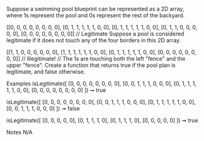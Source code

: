 Suppose a swimming pool blueprint can be represented as a 2D array, where 1s represent the pool and 0s represent the rest of the backyard.

[[0, 0, 0, 0, 0, 0, 0, 0],
[0, 1, 1, 1, 1, 1, 0, 0],
[0, 1, 1, 1, 1, 1, 0, 0],
[0, 1, 1, 0, 0, 0, 0, 0],
[0, 0, 0, 0, 0, 0, 0, 0]]
// Legitimate
Suppose a pool is considered legitimate if it does not touch any of the four borders in this 2D array.

[[1, 1, 0, 0, 0, 0, 0, 0],
[1, 1, 1, 1, 1, 1, 0, 0],
[0, 1, 1, 1, 1, 1, 0, 0],
[0, 0, 0, 0, 0, 0, 0, 0]]
// Illegitimate! 
// The 1s are touching both the left "fence" and the upper "fence".
Create a function that returns true if the pool plan is legitimate, and false otherwise.

Examples
isLegitimate([
  [0, 0, 0, 0, 0, 0, 0, 0],
  [0, 0, 1, 1, 1, 0, 0, 0],
  [0, 1, 1, 1, 1, 1, 0, 0],
  [0, 0, 0, 0, 0, 0, 0, 0]
]) ➞ true

isLegitimate([
  [0, 0, 0, 0, 0, 0, 0, 0],
  [0, 0, 1, 1, 1, 0, 0, 0],
  [0, 1, 1, 1, 1, 1, 0, 0],
  [0, 0, 1, 1, 1, 0, 0, 0]
]) ➞ false

isLegitimate([
  [0, 0, 0, 0, 0],
  [0, 1, 1, 1, 0],
  [0, 1, 1, 1, 0],
  [0, 0, 0, 0, 0]
]) ➞ true

Notes
N/A